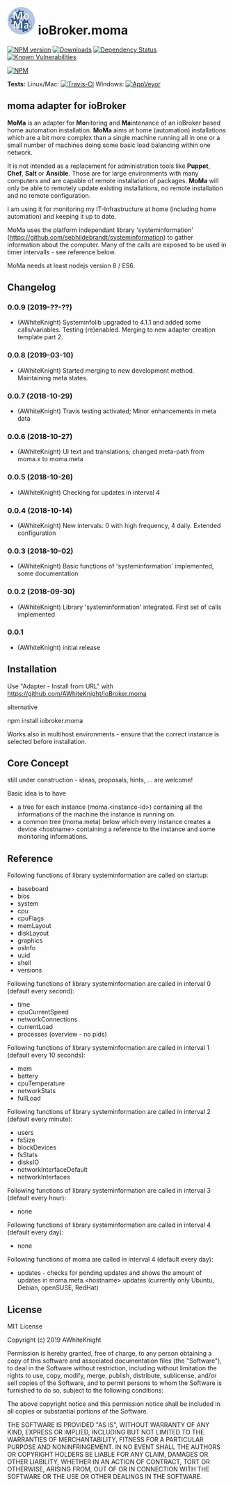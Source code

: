 <h1>
	<img src="admin/moma.png" width="64"/>
	ioBroker.moma
</h1>

[![NPM version](http://img.shields.io/npm/v/iobroker.moma.svg)](https://www.npmjs.com/package/iobroker.moma)
[![Downloads](https://img.shields.io/npm/dm/iobroker.moma.svg)](https://www.npmjs.com/package/iobroker.moma)
[![Dependency Status](https://img.shields.io/david/AWhiteKnight/iobroker.moma.svg)](https://david-dm.org/AWhiteKnight/iobroker.moma)
[![Known Vulnerabilities](https://snyk.io/test/github/AWhiteKnight/ioBroker.moma/badge.svg)](https://snyk.io/test/github/AWhiteKnight/ioBroker.moma)

[![NPM](https://nodei.co/npm/iobroker.moma.png?downloads=true)](https://nodei.co/npm/iobroker.moma/)

**Tests:** Linux/Mac: [![Travis-CI](http://img.shields.io/travis/AWhiteKnight/ioBroker.moma/master.svg)](https://travis-ci.org/AWhiteKnight/ioBroker.moma)
Windows: [![AppVeyor](https://ci.appveyor.com/api/projects/status/github/AWhiteKnight/ioBroker.moma?branch=master&svg=true)](https://ci.appveyor.com/project/AWhiteKnight/ioBroker-moma/)

## moma adapter for ioBroker

**MoMa** is an adapter for **Mo**nitoring and **Ma**intenance of an ioBroker based home automation installation.
**MoMa** aims at home (automation) installations which are a bit more complex than a single machine running all in one or a small number of machines doing some basic load balancing within one network.

It is not intended as a replacement for administration tools like **Puppet**, **Chef**, **Salt** or **Ansible**.
Those are for large environments with many computers and are capable of remote installation of packages. **MoMa** will only be able to remotely update existing installations, no remote installation and no remote configuration.


I am using it for monitoring my IT-Infrastructure at home (including home automation) and keeping it up to date.


MoMa uses the platform independant library 'systeminformation' (https://github.com/sebhildebrandt/systeminformation) to gather information about the computer. Many of the calls are exposed to be used in timer intervalls - see reference below.

MoMa needs at least nodejs version 8 / ES6.

## Changelog

### 0.0.9 (2019-??-??)
* (AWhiteKnight) Systeminfolib upgraded to 4.1.1 and added some calls/variables. Testing (re)enabled. Merging to new adapter creation template part 2.

### 0.0.8 (2019-03-10)
* (AWhiteKnight) Started merging to new development method. Maintaining meta states.

### 0.0.7 (2018-10-29)
* (AWhiteKnight) Travis testing activated; Minor enhancements in meta data

### 0.0.6 (2018-10-27)
* (AWhiteKnight) UI text and translations; changed meta-path from moma.x to moma.meta

### 0.0.5 (2018-10-26)
* (AWhiteKnight) Checking for updates in interval 4

### 0.0.4 (2018-10-14)
* (AWhiteKnight) New intervals: 0 with high frequency, 4 daily. Extended configuration

### 0.0.3 (2018-10-02)
* (AWhiteKnight) Basic functions of 'systeminformation' implemented, some documentation

### 0.0.2 (2018-09-30)
* (AWhiteKnight) Library 'systeminformation' integrated. First set of calls implemented

### 0.0.1
* (AWhiteKnight) initial release

## Installation

Use "Adapter - Install from URL" with https://github.com/AWhiteKnight/ioBroker.moma

alternative

npm install iobroker.moma

Works also in multihost environments - ensure that the correct instance is selected before installation.

## Core Concept

still under construction - ideas, proposals, hints, ... are welcome!


Basic idea is to have 
+ a tree for each instance (moma.\<instance-id\>) containing all the informations of the machine the instance is running on. 
+ a common tree (moma.meta) below which every instance creates a device \<hostname\> containing a reference to the instance and some monitoring informations.

## Reference

Following functions of library systeminformation are called on startup:
* baseboard
* bios
* system
* cpu 
* cpuFlags
* memLayout
* diskLayout
* graphics
* osInfo
* uuid
* shell
* versions


Following functions of library systeminformation are called in interval 0 (default every second):
* time
* cpuCurrentSpeed
* networkConnections
* currentLoad
* processes (overview - no pids)


Following functions of library systeminformation are called in interval 1 (default every 10 seconds):
* mem
* battery
* cpuTemperature
* networkStats
* fullLoad


Following functions of library systeminformation are called in interval 2 (default every minute):
* users
* fsSize
* blockDevices
* fsStats
* disksIO
* networkInterfaceDefault
* networkInterfaces


Following functions of library systeminformation are called in interval 3 (default every hour):
* none

Following functions of library systeminformation are called in interval 4 (default every day):
* none

Following functions of moma are called in interval 4 (default every day):
* updates - checks for pending updates and shows the amount of updates in moma.meta.\<hostname\>.updates (currently only Ubuntu, Debian, openSUSE, RedHat)


## License
MIT License

Copyright (c) 2019 AWhiteKnight

Permission is hereby granted, free of charge, to any person obtaining a copy
of this software and associated documentation files (the "Software"), to deal
in the Software without restriction, including without limitation the rights
to use, copy, modify, merge, publish, distribute, sublicense, and/or sell
copies of the Software, and to permit persons to whom the Software is
furnished to do so, subject to the following conditions:

The above copyright notice and this permission notice shall be included in all
copies or substantial portions of the Software.

THE SOFTWARE IS PROVIDED "AS IS", WITHOUT WARRANTY OF ANY KIND, EXPRESS OR
IMPLIED, INCLUDING BUT NOT LIMITED TO THE WARRANTIES OF MERCHANTABILITY,
FITNESS FOR A PARTICULAR PURPOSE AND NONINFRINGEMENT. IN NO EVENT SHALL THE
AUTHORS OR COPYRIGHT HOLDERS BE LIABLE FOR ANY CLAIM, DAMAGES OR OTHER
LIABILITY, WHETHER IN AN ACTION OF CONTRACT, TORT OR OTHERWISE, ARISING FROM,
OUT OF OR IN CONNECTION WITH THE SOFTWARE OR THE USE OR OTHER DEALINGS IN THE
SOFTWARE.